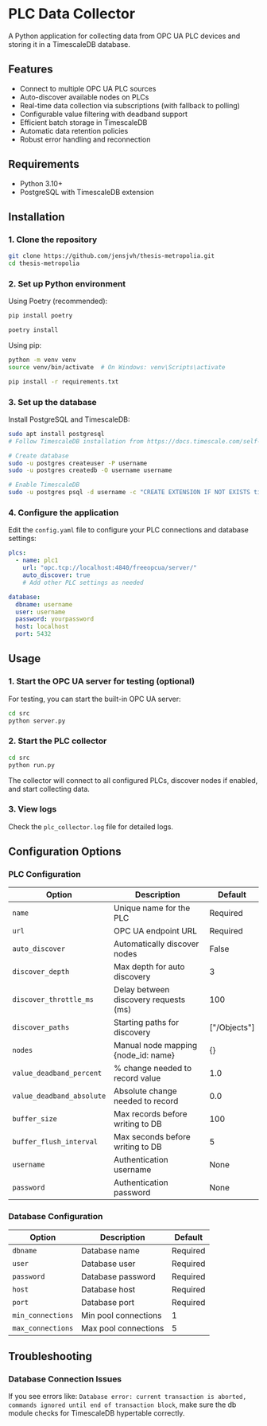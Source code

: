 # PLC Data Collector

A Python application for collecting data from OPC UA PLC devices and storing it in a TimescaleDB database.

## Features

- Connect to multiple OPC UA PLC sources
- Auto-discover available nodes on PLCs
- Real-time data collection via subscriptions (with fallback to polling)
- Configurable value filtering with deadband support
- Efficient batch storage in TimescaleDB
- Automatic data retention policies
- Robust error handling and reconnection

## Requirements

- Python 3.10+
- PostgreSQL with TimescaleDB extension

## Installation

### 1. Clone the repository

```bash
git clone https://github.com/jensjvh/thesis-metropolia.git
cd thesis-metropolia
```

### 2. Set up Python environment

Using Poetry (recommended):
```bash
pip install poetry

poetry install
```

Using pip:
```bash
python -m venv venv
source venv/bin/activate  # On Windows: venv\Scripts\activate

pip install -r requirements.txt
```

### 3. Set up the database

Install PostgreSQL and TimescaleDB:
```bash
sudo apt install postgresql
# Follow TimescaleDB installation from https://docs.timescale.com/self-hosted/latest/install/

# Create database
sudo -u postgres createuser -P username
sudo -u postgres createdb -O username username

# Enable TimescaleDB
sudo -u postgres psql -d username -c "CREATE EXTENSION IF NOT EXISTS timescaledb CASCADE;"
```

### 4. Configure the application

Edit the `config.yaml` file to configure your PLC connections and database settings:

```yaml
plcs:
  - name: plc1
    url: "opc.tcp://localhost:4840/freeopcua/server/"
    auto_discover: true
    # Add other PLC settings as needed

database:
  dbname: username
  user: username
  password: yourpassword
  host: localhost
  port: 5432
```

## Usage

### 1. Start the OPC UA server for testing (optional)

For testing, you can start the built-in OPC UA server:
```bash
cd src
python server.py
```

### 2. Start the PLC collector

```bash
cd src
python run.py
```

The collector will connect to all configured PLCs, discover nodes if enabled, and start collecting data.

### 3. View logs

Check the `plc_collector.log` file for detailed logs.

## Configuration Options

### PLC Configuration

| Option | Description | Default |
|--------|-------------|---------|
| `name` | Unique name for the PLC | Required |
| `url` | OPC UA endpoint URL | Required |
| `auto_discover` | Automatically discover nodes | False |
| `discover_depth` | Max depth for auto discovery | 3 |
| `discover_throttle_ms` | Delay between discovery requests (ms) | 100 |
| `discover_paths` | Starting paths for discovery | ["/Objects"] |
| `nodes` | Manual node mapping {node_id: name} | {} |
| `value_deadband_percent` | % change needed to record value | 1.0 |
| `value_deadband_absolute` | Absolute change needed to record | 0.0 |
| `buffer_size` | Max records before writing to DB | 100 |
| `buffer_flush_interval` | Max seconds before writing to DB | 5 |
| `username` | Authentication username | None |
| `password` | Authentication password | None |

### Database Configuration

| Option | Description | Default |
|--------|-------------|---------|
| `dbname` | Database name | Required |
| `user` | Database user | Required |
| `password` | Database password | Required |
| `host` | Database host | Required |
| `port` | Database port | Required |
| `min_connections` | Min pool connections | 1 |
| `max_connections` | Max pool connections | 5 |

## Troubleshooting

### Database Connection Issues

If you see errors like: `Database error: current transaction is aborted, commands ignored until end of transaction block`, make sure the db module checks for TimescaleDB hypertable correctly.